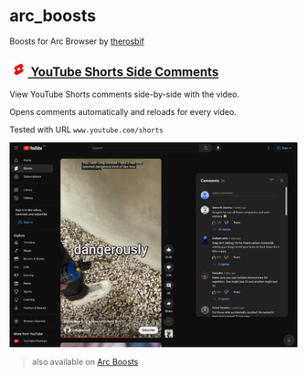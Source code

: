 # arc_boosts

Boosts for Arc Browser by [therosbif](https://arcboosts.com/@rosbif)

## [<img src="./yt-shorts-side-by-side/logo.png" alt="logo" height="24" /> YouTube Shorts Side Comments](./yt-shorts-side-by-side/)

View YouTube Shorts comments side-by-side with the video.

Opens comments automatically and reloads for every video.

Tested with URL `www.youtube.com/shorts`

![screenshot](./yt-shorts-side-by-side/screenshot.png)

> also available on [Arc Boosts](https://arcboosts.com/boosts/110/youtube-shorts-side-comments)
